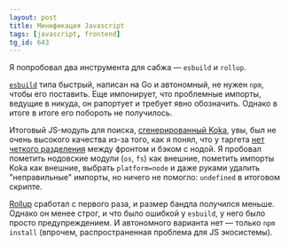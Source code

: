 ```yaml
---
layout: post
title: Минификация Javascript
tags: [javascript, frontend]
tg_id: 643
---
```

Я попробовал два инструмента для сабжа — `esbuild` и `rollup`.

[`esbuild`](https://github.com/evanw/esbuild) типа быстрый, написан на Go и автономный, не нужен `npm`, чтобы его поставить. Еще импонирует, что проблемные импорты, ведущие в никуда, он рапортует и требует явно обозначить. Однако в итоге в итоге его побороть не получилось.

Итоговый JS-модуль для поиска, [сгенерированный Koka](/2025/07/23/koka-search.html), увы, был не очень высокого качества из-за того, как я понял, что у таргета [нет четкого разделения](https://github.com/koka-lang/koka/issues/778) между фронтом и бэком с нодой. Я пробовал пометить нодовские модули (`os`, `fs`) как внешние, пометить импорты Koka как внешние, выбрать `platform=node` и даже руками удалить "неправильные" импорты, но ничего не помогло: `undefined` в итоговом скрипте.

[Rollup](https://rollupjs.org/) сработал с первого раза, и размер бандла получился меньше. Однако он менее строг, и что было ошибкой у `esbuild`, у него было просто предупреждением. И автономного варианта нет — только `npm install` (впрочем, распространенная проблема для JS экосистемы).
